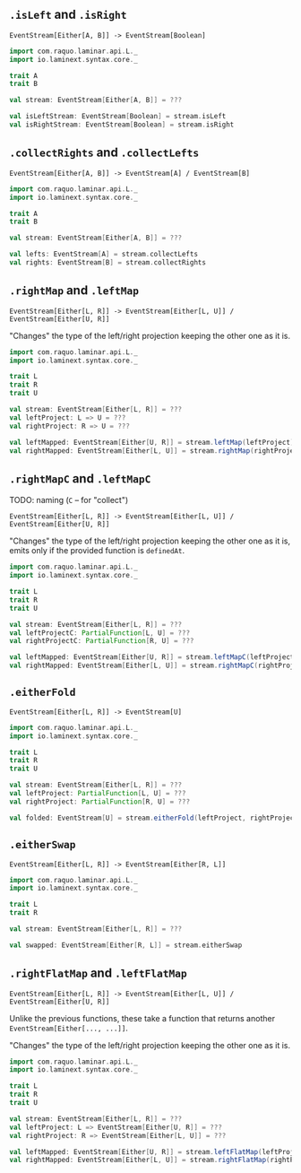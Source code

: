 ## `.isLeft` and `.isRight`

`EventStream[Either[A, B]] -> EventStream[Boolean]`

```scala
import com.raquo.laminar.api.L._
import io.laminext.syntax.core._

trait A
trait B

val stream: EventStream[Either[A, B]] = ???

val isLeftStream: EventStream[Boolean] = stream.isLeft
val isRightStream: EventStream[Boolean] = stream.isRight
```

## `.collectRights` and `.collectLefts`

`EventStream[Either[A, B]] -> EventStream[A] / EventStream[B]`

```scala
import com.raquo.laminar.api.L._
import io.laminext.syntax.core._

trait A
trait B

val stream: EventStream[Either[A, B]] = ???

val lefts: EventStream[A] = stream.collectLefts
val rights: EventStream[B] = stream.collectRights
```

## `.rightMap` and `.leftMap`

`EventStream[Either[L, R]] -> EventStream[Either[L, U]] / EventStream[Either[U, R]]`

"Changes" the type of the left/right projection keeping the other one as it is.

```scala
import com.raquo.laminar.api.L._
import io.laminext.syntax.core._

trait L
trait R
trait U

val stream: EventStream[Either[L, R]] = ???
val leftProject: L => U = ???
val rightProject: R => U = ???

val leftMapped: EventStream[Either[U, R]] = stream.leftMap(leftProject)
val rightMapped: EventStream[Either[L, U]] = stream.rightMap(rightProject)
```

## `.rightMapC` and `.leftMapC`

TODO: naming (`C` – for "collect")

`EventStream[Either[L, R]] -> EventStream[Either[L, U]] / EventStream[Either[U, R]]`

"Changes" the type of the left/right projection keeping the other one as it is, emits only if the provided function is `definedAt`.

```scala
import com.raquo.laminar.api.L._
import io.laminext.syntax.core._

trait L
trait R
trait U

val stream: EventStream[Either[L, R]] = ???
val leftProjectC: PartialFunction[L, U] = ???
val rightProjectC: PartialFunction[R, U] = ???

val leftMapped: EventStream[Either[U, R]] = stream.leftMapC(leftProjectC)
val rightMapped: EventStream[Either[L, U]] = stream.rightMapC(rightProjectC)
```

## `.eitherFold`

`EventStream[Either[L, R]] -> EventStream[U]`

```scala
import com.raquo.laminar.api.L._
import io.laminext.syntax.core._

trait L
trait R
trait U

val stream: EventStream[Either[L, R]] = ???
val leftProject: PartialFunction[L, U] = ???
val rightProject: PartialFunction[R, U] = ???

val folded: EventStream[U] = stream.eitherFold(leftProject, rightProject)
```

## `.eitherSwap`

`EventStream[Either[L, R]] -> EventStream[Either[R, L]]`

```scala
import com.raquo.laminar.api.L._
import io.laminext.syntax.core._

trait L
trait R

val stream: EventStream[Either[L, R]] = ???

val swapped: EventStream[Either[R, L]] = stream.eitherSwap
```

## `.rightFlatMap` and `.leftFlatMap`

`EventStream[Either[L, R]] -> EventStream[Either[L, U]] / EventStream[Either[U, R]]`

Unlike the previous functions, these take a function that returns another `EventStream[Either[..., ...]]`.

"Changes" the type of the left/right projection keeping the other one as it is.

```scala
import com.raquo.laminar.api.L._
import io.laminext.syntax.core._

trait L
trait R
trait U

val stream: EventStream[Either[L, R]] = ???
val leftProject: L => EventStream[Either[U, R]] = ???
val rightProject: R => EventStream[Either[L, U]] = ???

val leftMapped: EventStream[Either[U, R]] = stream.leftFlatMap(leftProject)
val rightMapped: EventStream[Either[L, U]] = stream.rightFlatMap(rightProject)
```
